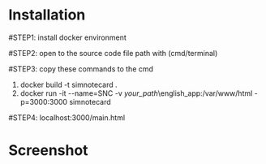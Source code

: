 Installation
===
#STEP1:
install docker environment

#STEP2:
open to the source code file path with (cmd/terminal)

#STEP3: copy these commands to the cmd<br/>
1. docker build -t simnotecard .
2. docker run -it --name=SNC -v *your_path*\english_app:/var/www/html -p=3000:3000 simnotecard 

#STEP4:
localhost:3000/main.html
<br/>

Screenshot
===
